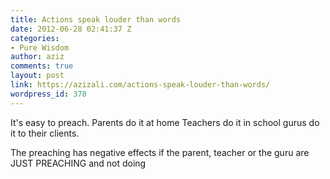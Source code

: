 ```yaml
---
title: Actions speak louder than words
date: 2012-06-28 02:41:37 Z
categories:
- Pure Wisdom
author: aziz
comments: true
layout: post
link: https://azizali.com/actions-speak-louder-than-words/
wordpress_id: 378
---
```


It's easy to preach.
Parents do it at home
Teachers do it in school
gurus do it to their clients.

The preaching has negative effects if the parent, teacher or the guru are JUST PREACHING and not doing
